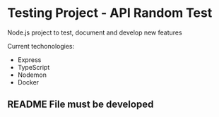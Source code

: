 # Testing Project - API Random Test

Node.js project to test, document and develop new features 

Current techonologies:
* Express
* TypeScript
* Nodemon
* Docker

## README File must be developed